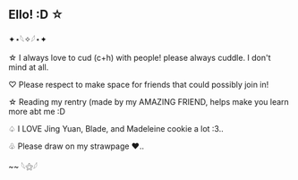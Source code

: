 ## Ello! :D ☆

✦⋆𓆩✧𓆪⋆✦

☆ I always love to cud (c+h) with people! please always cuddle.  I don't mind at all.

♡ Please respect to make space for friends that could possibly join in!

☆ Reading my rentry (made by my AMAZING FRIEND, helps make you learn more abt me :D

♤ I LOVE Jing Yuan, Blade, and Madeleine cookie a lot :3..

♧ Please draw on my strawpage ❤️..

~~ 𓆩⚝𓆪
